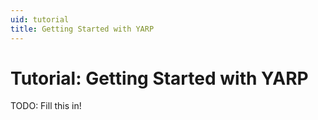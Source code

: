 ```yaml
---
uid: tutorial
title: Getting Started with YARP
---
```


# Tutorial: Getting Started with YARP

TODO: Fill this in!